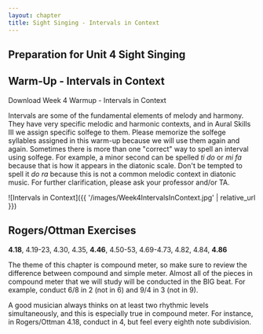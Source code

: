 ```yaml
---
layout: chapter
title: Sight Singing - Intervals in Context
---
```


## Preparation for Unit 4 Sight Singing

## Warm-Up - Intervals in Context

Download Week 4 Warmup - Intervals in Context

Intervals are some of the fundamental elements of melody and harmony. They have very specific melodic and harmonic contexts, and in Aural Skills III we assign specific solfege to them. Please memorize the solfege syllables assigned in this warm-up because we will use them again and again. Sometimes there is more than one "correct" way to spell an interval using solfege. For example, a minor second can be spelled *ti do* or *mi fa* because that is how it appears in the diatonic scale. Don't be tempted to spell it *do ra* because this is not a common melodic context in diatonic music. For further clarification, please ask your professor and/or TA.

![Intervals in Context]({{ '/images/Week4IntervalsInContext.jpg' | relative_url }})

## Rogers/Ottman Exercises

**4.18**, 4.19-23, 4.30, 4.35, **4.46**, 4.50-53, 4.69-4.73, 4.82, 4.84, **4.86** 

The theme of this chapter is compound meter, so make sure to review the difference between compound and simple meter. Almost all of the pieces in compound meter that we will study will be conducted in the BIG beat. For example, conduct 6/8 in 2 (not in 6) and 9/4 in 3 (not in 9).

A good musician always thinks on at least two rhythmic levels simultaneously, and this is especially true in compound meter. For instance, in Rogers/Ottman 4.18, conduct in 4, but feel every eighth note subdivision.